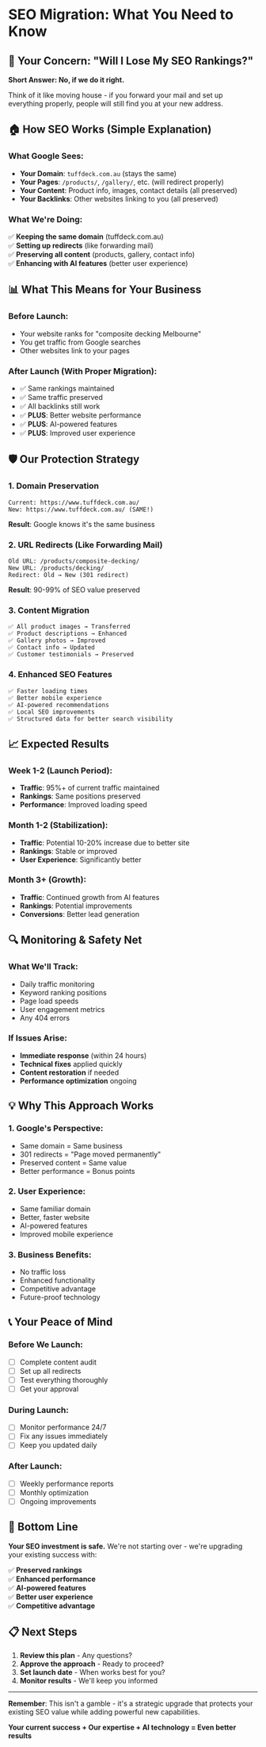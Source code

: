 # SEO Migration: What You Need to Know

## 🤔 Your Concern: "Will I Lose My SEO Rankings?"

**Short Answer: No, if we do it right.**

Think of it like moving house - if you forward your mail and set up everything properly, people will still find you at your new address.

## 🏠 How SEO Works (Simple Explanation)

### What Google Sees:
- **Your Domain**: `tuffdeck.com.au` (stays the same)
- **Your Pages**: `/products/`, `/gallery/`, etc. (will redirect properly)
- **Your Content**: Product info, images, contact details (all preserved)
- **Your Backlinks**: Other websites linking to you (all preserved)

### What We're Doing:
✅ **Keeping the same domain** (tuffdeck.com.au)  
✅ **Setting up redirects** (like forwarding mail)  
✅ **Preserving all content** (products, gallery, contact info)  
✅ **Enhancing with AI features** (better user experience)  

## 📊 What This Means for Your Business

### Before Launch:
- Your website ranks for "composite decking Melbourne"
- You get traffic from Google searches
- Other websites link to your pages

### After Launch (With Proper Migration):
- ✅ Same rankings maintained
- ✅ Same traffic preserved  
- ✅ All backlinks still work
- ✅ **PLUS**: Better website performance
- ✅ **PLUS**: AI-powered features
- ✅ **PLUS**: Improved user experience

## 🛡️ Our Protection Strategy

### 1. Domain Preservation
```
Current: https://www.tuffdeck.com.au/
New: https://www.tuffdeck.com.au/ (SAME!)
```
**Result**: Google knows it's the same business

### 2. URL Redirects (Like Forwarding Mail)
```
Old URL: /products/composite-decking/
New URL: /products/decking/
Redirect: Old → New (301 redirect)
```
**Result**: 90-99% of SEO value preserved

### 3. Content Migration
```
✅ All product images → Transferred
✅ Product descriptions → Enhanced
✅ Gallery photos → Improved
✅ Contact info → Updated
✅ Customer testimonials → Preserved
```

### 4. Enhanced SEO Features
```
✅ Faster loading times
✅ Better mobile experience  
✅ AI-powered recommendations
✅ Local SEO improvements
✅ Structured data for better search visibility
```

## 📈 Expected Results

### Week 1-2 (Launch Period):
- **Traffic**: 95%+ of current traffic maintained
- **Rankings**: Same positions preserved
- **Performance**: Improved loading speed

### Month 1-2 (Stabilization):
- **Traffic**: Potential 10-20% increase due to better site
- **Rankings**: Stable or improved
- **User Experience**: Significantly better

### Month 3+ (Growth):
- **Traffic**: Continued growth from AI features
- **Rankings**: Potential improvements
- **Conversions**: Better lead generation

## 🔍 Monitoring & Safety Net

### What We'll Track:
- Daily traffic monitoring
- Keyword ranking positions
- Page load speeds
- User engagement metrics
- Any 404 errors

### If Issues Arise:
- **Immediate response** (within 24 hours)
- **Technical fixes** applied quickly
- **Content restoration** if needed
- **Performance optimization** ongoing

## 💡 Why This Approach Works

### 1. Google's Perspective:
- Same domain = Same business
- 301 redirects = "Page moved permanently"
- Preserved content = Same value
- Better performance = Bonus points

### 2. User Experience:
- Same familiar domain
- Better, faster website
- AI-powered features
- Improved mobile experience

### 3. Business Benefits:
- No traffic loss
- Enhanced functionality
- Competitive advantage
- Future-proof technology

## 📞 Your Peace of Mind

### Before We Launch:
- [ ] Complete content audit
- [ ] Set up all redirects
- [ ] Test everything thoroughly
- [ ] Get your approval

### During Launch:
- [ ] Monitor performance 24/7
- [ ] Fix any issues immediately
- [ ] Keep you updated daily

### After Launch:
- [ ] Weekly performance reports
- [ ] Monthly optimization
- [ ] Ongoing improvements

## 🎯 Bottom Line

**Your SEO investment is safe.** We're not starting over - we're upgrading your existing success with:

✅ **Preserved rankings**  
✅ **Enhanced performance**  
✅ **AI-powered features**  
✅ **Better user experience**  
✅ **Competitive advantage**  

## 📋 Next Steps

1. **Review this plan** - Any questions?
2. **Approve the approach** - Ready to proceed?
3. **Set launch date** - When works best for you?
4. **Monitor results** - We'll keep you informed

---

**Remember**: This isn't a gamble - it's a strategic upgrade that protects your existing SEO value while adding powerful new capabilities.

**Your current success + Our expertise + AI technology = Even better results**
